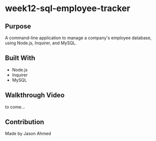 # week12-sql-employee-tracker

## Purpose
A command-line application to manage a company's employee database, using Node.js, Inquirer, and MySQL.

## Built With
* Node.js
* Inquirer
* MySQL

## Walkthrough Video
to come...

## Contribution
Made by Jason Ahmed